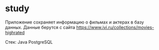 # study
Приложение сохраняет информацию о фильмах и актерах в базу данных.
Данные берутся с сайта https://www.ivi.ru/collections/movies-highrated

Стек:
Java
PostgreSQL
